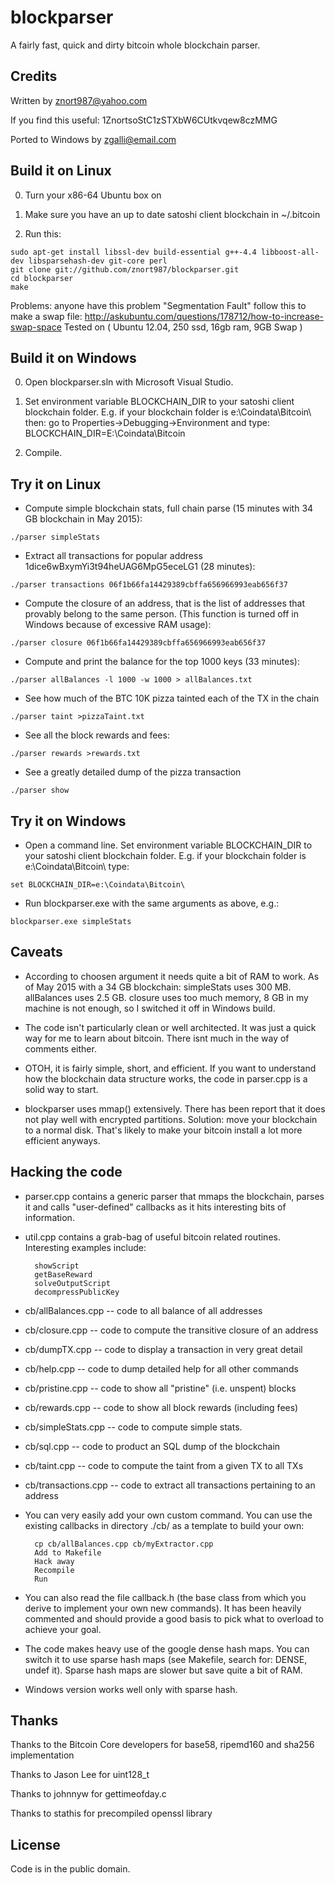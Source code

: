 blockparser
===========

A fairly fast, quick and dirty bitcoin whole blockchain parser.

Credits
-------

Written by znort987@yahoo.com

If you find this useful: 1ZnortsoStC1zSTXbW6CUtkvqew8czMMG

Ported to Windows by zgalli@email.com

Build it on Linux
-----------------

0.  Turn your x86-64 Ubuntu box on

0.  Make sure you have an up to date satoshi client blockchain in ~/.bitcoin

0.  Run this:
```
sudo apt-get install libssl-dev build-essential g++-4.4 libboost-all-dev libsparsehash-dev git-core perl
git clone git://github.com/znort987/blockparser.git
cd blockparser
make
```

Problems: 
anyone have this problem "Segmentation Fault" follow this to make a swap file:
http://askubuntu.com/questions/178712/how-to-increase-swap-space
Tested on ( Ubuntu 12.04, 250 ssd, 16gb ram, 9GB Swap )

Build it on Windows
-------------------

0.  Open blockparser.sln with Microsoft Visual Studio.

0.  Set environment variable BLOCKCHAIN_DIR to your satoshi client blockchain folder.
    E.g. if your blockchain folder is e:\Coindata\Bitcoin\ then:
    go to Properties->Debugging->Environment and type: BLOCKCHAIN_DIR=E:\Coindata\Bitcoin

0.  Compile.

Try it on Linux
---------------

* Compute simple blockchain stats, full chain parse (15 minutes with 34 GB blockchain in May 2015):

```
./parser simpleStats
```

* Extract all transactions for popular address 1dice6wBxymYi3t94heUAG6MpG5eceLG1 (28 minutes):

```
./parser transactions 06f1b66fa14429389cbffa656966993eab656f37
```

* Compute the closure of an address, that is the list of addresses that provably belong to the same person.
  (This function is turned off in Windows because of excessive RAM usage):

```
./parser closure 06f1b66fa14429389cbffa656966993eab656f37
```

* Compute and print the balance for the top 1000 keys (33 minutes):

```
./parser allBalances -l 1000 -w 1000 > allBalances.txt
```

* See how much of the BTC 10K pizza tainted each of the TX in the chain

```
./parser taint >pizzaTaint.txt
```

* See all the block rewards and fees:

```
./parser rewards >rewards.txt
```

* See a greatly detailed dump of the pizza transaction

```
./parser show
```

Try it on Windows
-----------------

* Open a command line. Set environment variable BLOCKCHAIN_DIR to your satoshi client blockchain folder.
  E.g. if your blockchain folder is e:\Coindata\Bitcoin\ type:
```
set BLOCKCHAIN_DIR=e:\Coindata\Bitcoin\
```
* Run blockparser.exe with the same arguments as above, e.g.:
```
blockparser.exe simpleStats
```

Caveats
-------

* According to choosen argument it needs quite a bit of RAM to work. As of May 2015 with a 34 GB blockchain:
    simpleStats uses 300 MB.
    allBalances uses 2.5 GB.
    closure uses too much memory, 8 GB in my machine is not enough, so I switched it off in Windows build.

* The code isn't particularly clean or well architected. It was just a quick way for me to learn
  about bitcoin. There isnt much in the way of comments either.

* OTOH, it is fairly simple, short, and efficient. If you want to understand how the blockchain
  data structure works, the code in parser.cpp is a solid way to start.

* blockparser uses mmap() extensively. There has been report that it does not play well with
  encrypted partitions. Solution: move your blockchain to a normal disk. That's likely to make
  your bitcoin install a lot more efficient anyways.

Hacking the code
----------------

* parser.cpp contains a generic parser that mmaps the blockchain, parses it and calls
  "user-defined" callbacks as it hits interesting bits of information.

* util.cpp contains a grab-bag of useful bitcoin related routines. Interesting examples include:

        showScript
        getBaseReward
        solveOutputScript
        decompressPublicKey

* cb/allBalances.cpp -- code to all balance of all addresses
* cb/closure.cpp -- code to compute the transitive closure of an address
* cb/dumpTX.cpp -- code to display a transaction in very great detail
* cb/help.cpp -- code to dump detailed help for all other commands
* cb/pristine.cpp -- code to show all "pristine" (i.e. unspent) blocks
* cb/rewards.cpp -- code to show all block rewards (including fees)
* cb/simpleStats.cpp -- code to compute simple stats.
* cb/sql.cpp -- code to product an SQL dump of the blockchain
* cb/taint.cpp -- code to compute the taint from a given TX to all TXs
* cb/transactions.cpp -- code to extract all transactions pertaining to an address

* You can very easily add your own custom command. You can use the existing callbacks in
  directory ./cb/ as a template to build your own:

        cp cb/allBalances.cpp cb/myExtractor.cpp
        Add to Makefile
        Hack away
        Recompile
        Run

* You can also read the file callback.h (the base class from which you derive to implement your
  own new commands). It has been heavily commented and should provide a good basis to pick what
  to overload to achieve your goal.

* The code makes heavy use of the google dense hash maps. You can switch it to use sparse hash
  maps (see Makefile, search for: DENSE, undef it). Sparse hash maps are slower but save quite a
  bit of RAM.

* Windows version works well only with sparse hash.

Thanks
------
Thanks to the Bitcoin Core developers for base58, ripemd160 and sha256 implementation

Thanks to Jason Lee for uint128_t

Thanks to johnnyw for gettimeofday.c

Thanks to stathis for precompiled openssl library

License
-------

Code is in the public domain.
